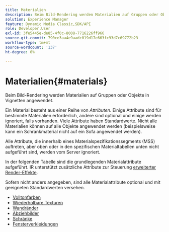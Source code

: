 ```yaml
---
title: Materialien
description: Beim Bild-Rendering werden Materialien auf Gruppen oder Objekte in Vignetten angewendet.
solution: Experience Manager
feature: Dynamic Media Classic,SDK/API
role: Developer,User
exl-id: 3fe5445e-de85-4f0c-8008-7716226ff966
source-git-commit: 790ce3aa4e9aadc019d17e663fc93d7c69772b23
workflow-type: tm+mt
source-wordcount: '137'
ht-degree: 0%

---
```


# Materialien{#materials}

Beim Bild-Rendering werden Materialien auf Gruppen oder Objekte in Vignetten angewendet.

Ein Material besteht aus einer Reihe von *Attributen*. Einige Attribute sind für bestimmte Materialien erforderlich, andere sind optional und einige werden ignoriert, falls vorhanden. Viele Attribute haben Standardwerte. Nicht alle Materialien können auf alle Objekte angewendet werden (beispielsweise kann ein Schrankmaterial nicht auf ein Sofa angewendet werden).

Alle Attribute, die innerhalb eines Materialspezifikationssegments (MSS) auftreten, aber oben oder in den spezifischen Materialtabellen unten nicht aufgeführt sind, werden vom Server ignoriert.

In der folgenden Tabelle sind die grundlegenden Materialattribute aufgeführt. IR unterstützt zusätzliche Attribute zur Steuerung [erweiterter Render-Effekte](../../../../../../ir-api/http-protocol/image-rendering-api-ref/c-ir-http-protocol-ref/c-ir-http-protocol-syntax-and-features/c-ir-advanced-render-effects/c-ir-advanced-render-effects.md#concept-bf8b6d8460244b9cacc7f4a3df4c5281).

Sofern nicht anders angegeben, sind alle Materialattribute optional und mit geeigneten Standardwerten versehen.

* [Volltonfarben](r-ir-solid-colors.md)
* [Wiederholbare Texturen](r-ir-repeatable-textures.md)
* [Wandränder](r-ir-wall-borders.md)
* [Abziehbilder](r-ir-decals.md)
* [Schränke](r-ir-cabinets.md)
* [Fensterverkleidungen](r-ir-window-coverings.md)
